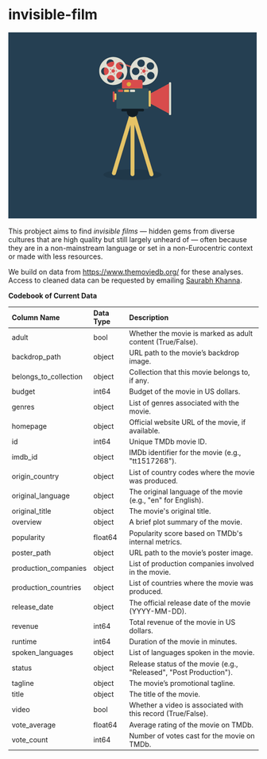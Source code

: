 # invisible-film

![](8V9H.gif)

This probject aims to find _invisible films_ — hidden gems from diverse cultures that are high quality but still largely unheard of — often because they are in a non-mainstream language or set in a non-Eurocentric context or made with less resources. 

We build on data from https://www.themoviedb.org/ for these analyses. Access to cleaned data can be requested by emailing [Saurabh Khanna](mailto:s.khanna@uva.nl).

**Codebook of Current Data**

| Column Name           | Data Type   | Description   |
|:----------------------|:------------|:--------------|
| adult                 | bool        | Whether the movie is marked as adult content (True/False). |
| backdrop_path         | object      | URL path to the movie’s backdrop image. |
| belongs_to_collection | object      | Collection that this movie belongs to, if any. |
| budget                | int64       | Budget of the movie in US dollars. |
| genres                | object      | List of genres associated with the movie. |
| homepage              | object      | Official website URL of the movie, if available. |
| id                    | int64       | Unique TMDb movie ID. |
| imdb_id               | object      | IMDb identifier for the movie (e.g., "tt1517268"). |
| origin_country        | object      | List of country codes where the movie was produced. |
| original_language     | object      | The original language of the movie (e.g., "en" for English). |
| original_title        | object      | The movie's original title. |
| overview              | object      | A brief plot summary of the movie. |
| popularity            | float64     | Popularity score based on TMDb's internal metrics. |
| poster_path           | object      | URL path to the movie’s poster image. |
| production_companies  | object      | List of production companies involved in the movie. |
| production_countries  | object      | List of countries where the movie was produced. |
| release_date          | object      | The official release date of the movie (YYYY-MM-DD). |
| revenue               | int64       | Total revenue of the movie in US dollars. |
| runtime               | int64       | Duration of the movie in minutes. |
| spoken_languages      | object      | List of languages spoken in the movie. |
| status                | object      | Release status of the movie (e.g., "Released", "Post Production"). |
| tagline               | object      | The movie’s promotional tagline. |
| title                 | object      | The title of the movie. |
| video                 | bool        | Whether a video is associated with this record (True/False). |
| vote_average          | float64     | Average rating of the movie on TMDb. |
| vote_count            | int64       | Number of votes cast for the movie on TMDb. |
